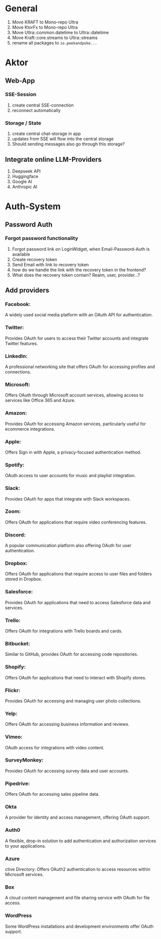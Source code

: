 # General

1. Move KRAFT to Mono-repo Ultra
2. Move KtorFx to Mono-repo Ultra
3. Move Utlra::common.datetime to Ultra::datetime
4. Move Kraft::core.streams to Ultra::streams
5. rename all packages to `io.peekandpoke...`

# Aktor

## Web-App

### SSE-Session

1. create central SSE-connection
2. reconnect automatically

### Storage / State

1. create central chat-storage in app
2. updates from SSE will flow into the central storage
3. Should sending messages also go through this storage?

## Integrate online LLM-Providers

1. Deepseek API
2. Huggingface
3. Google AI
4. Anthropic AI

# Auth-System

## Password Auth

### Forgot password functionality

1. Forgot password link on LoginWidget, when Email-Password-Auth is available
2. Create recovery token
3. Send Email with link to recovery token
4. how do we handle the link with the recovery token in the frontend?
5. What does the recovery token contain? Realm, user, provider...?

## Add providers

### Facebook:

A widely used social media platform with an OAuth API for authentication.

### Twitter:

Provides OAuth for users to access their Twitter accounts and integrate Twitter features.

### LinkedIn:

A professional networking site that offers OAuth for accessing profiles and connections.

### Microsoft:

Offers OAuth through Microsoft account services, allowing access to services like Office 365 and Azure.

### Amazon:

Provides OAuth for accessing Amazon services, particularly useful for ecommerce integrations.

### Apple:

Offers Sign in with Apple, a privacy-focused authentication method.

### Spotify:

OAuth access to user accounts for music and playlist integration.

### Slack:

Provides OAuth for apps that integrate with Slack workspaces.

### Zoom:

Offers OAuth for applications that require video conferencing features.

### Discord:

A popular communication platform also offering OAuth for user authentication.

### Dropbox:

Offers OAuth for applications that require access to user files and folders stored in Dropbox.

### Salesforce:

Provides OAuth for applications that need to access Salesforce data and services.

### Trello:

Offers OAuth for integrations with Trello boards and cards.

### Bitbucket:

Similar to GitHub, provides OAuth for accessing code repositories.

### Shopify:

Offers OAuth for applications that need to interact with Shopify stores.

### Flickr:

Provides OAuth for accessing and managing user photo collections.

### Yelp:

Offers OAuth for accessing business information and reviews.

### Vimeo:

OAuth access for integrations with video content.

### SurveyMonkey:

Provides OAuth for accessing survey data and user accounts.

### Pipedrive:

Offers OAuth for accessing sales pipeline data.

### Okta

A provider for identity and access management, offering OAuth support.

### Auth0

A flexible, drop-in solution to add authentication and authorization services to your applications.

### Azure

ctive Directory: Offers OAuth2 authentication to access resources within Microsoft services.

### Box

A cloud content management and file sharing service with OAuth for file access.

### WordPress

Some WordPress installations and development environments offer OAuth support.

